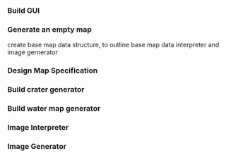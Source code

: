 ### Build GUI

### Generate an empty map
create base map data structure, to outline base map data interpreter and image gernerator

### Design Map Specification

### Build crater generator

### Build water map generator

### Image Interpreter

### Image Generator